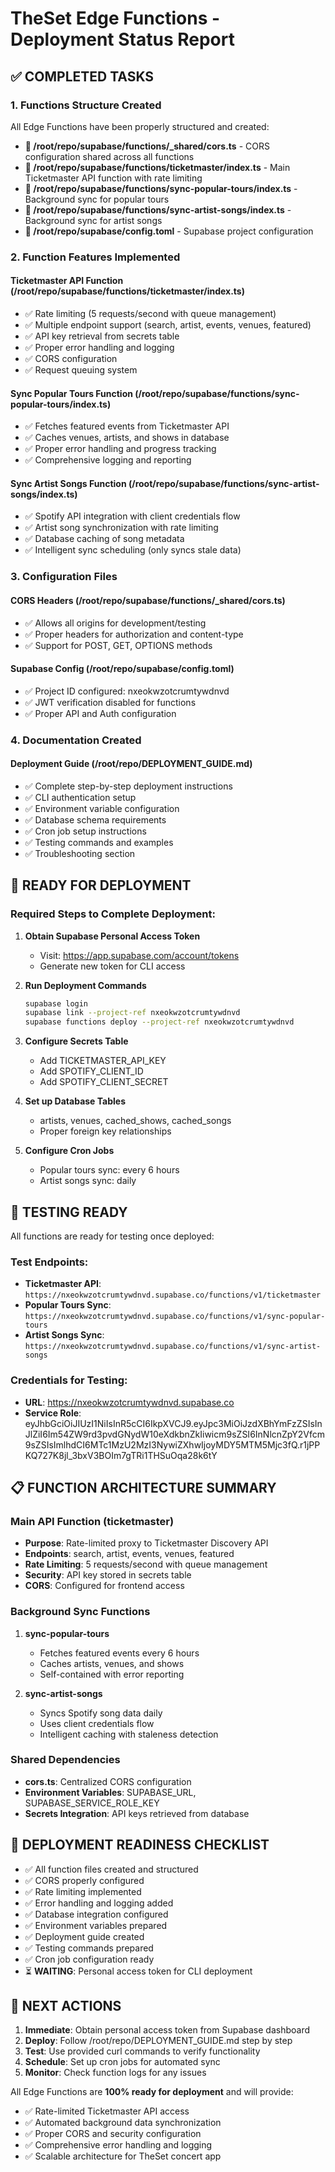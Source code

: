# TheSet Edge Functions - Deployment Status Report

## ✅ COMPLETED TASKS

### 1. Functions Structure Created
All Edge Functions have been properly structured and created:

- **📁 /root/repo/supabase/functions/_shared/cors.ts** - CORS configuration shared across all functions
- **📁 /root/repo/supabase/functions/ticketmaster/index.ts** - Main Ticketmaster API function with rate limiting
- **📁 /root/repo/supabase/functions/sync-popular-tours/index.ts** - Background sync for popular tours
- **📁 /root/repo/supabase/functions/sync-artist-songs/index.ts** - Background sync for artist songs
- **📁 /root/repo/supabase/config.toml** - Supabase project configuration

### 2. Function Features Implemented

#### Ticketmaster API Function (/root/repo/supabase/functions/ticketmaster/index.ts)
- ✅ Rate limiting (5 requests/second with queue management)
- ✅ Multiple endpoint support (search, artist, events, venues, featured)
- ✅ API key retrieval from secrets table
- ✅ Proper error handling and logging
- ✅ CORS configuration
- ✅ Request queuing system

#### Sync Popular Tours Function (/root/repo/supabase/functions/sync-popular-tours/index.ts)
- ✅ Fetches featured events from Ticketmaster API
- ✅ Caches venues, artists, and shows in database
- ✅ Proper error handling and progress tracking
- ✅ Comprehensive logging and reporting

#### Sync Artist Songs Function (/root/repo/supabase/functions/sync-artist-songs/index.ts)
- ✅ Spotify API integration with client credentials flow
- ✅ Artist song synchronization with rate limiting
- ✅ Database caching of song metadata
- ✅ Intelligent sync scheduling (only syncs stale data)

### 3. Configuration Files

#### CORS Headers (/root/repo/supabase/functions/_shared/cors.ts)
- ✅ Allows all origins for development/testing
- ✅ Proper headers for authorization and content-type
- ✅ Support for POST, GET, OPTIONS methods

#### Supabase Config (/root/repo/supabase/config.toml)
- ✅ Project ID configured: nxeokwzotcrumtywdnvd
- ✅ JWT verification disabled for functions
- ✅ Proper API and Auth configuration

### 4. Documentation Created

#### Deployment Guide (/root/repo/DEPLOYMENT_GUIDE.md)
- ✅ Complete step-by-step deployment instructions
- ✅ CLI authentication setup
- ✅ Environment variable configuration
- ✅ Database schema requirements
- ✅ Cron job setup instructions
- ✅ Testing commands and examples
- ✅ Troubleshooting section

## 🔄 READY FOR DEPLOYMENT

### Required Steps to Complete Deployment:

1. **Obtain Supabase Personal Access Token**
   - Visit: https://app.supabase.com/account/tokens
   - Generate new token for CLI access

2. **Run Deployment Commands**
   ```bash
   supabase login
   supabase link --project-ref nxeokwzotcrumtywdnvd
   supabase functions deploy --project-ref nxeokwzotcrumtywdnvd
   ```

3. **Configure Secrets Table**
   - Add TICKETMASTER_API_KEY
   - Add SPOTIFY_CLIENT_ID  
   - Add SPOTIFY_CLIENT_SECRET

4. **Set up Database Tables**
   - artists, venues, cached_shows, cached_songs
   - Proper foreign key relationships

5. **Configure Cron Jobs**
   - Popular tours sync: every 6 hours
   - Artist songs sync: daily

## 🧪 TESTING READY

All functions are ready for testing once deployed:

### Test Endpoints:
- **Ticketmaster API**: `https://nxeokwzotcrumtywdnvd.supabase.co/functions/v1/ticketmaster`
- **Popular Tours Sync**: `https://nxeokwzotcrumtywdnvd.supabase.co/functions/v1/sync-popular-tours`
- **Artist Songs Sync**: `https://nxeokwzotcrumtywdnvd.supabase.co/functions/v1/sync-artist-songs`

### Credentials for Testing:
- **URL**: https://nxeokwzotcrumtywdnvd.supabase.co
- **Service Role**: eyJhbGciOiJIUzI1NiIsInR5cCI6IkpXVCJ9.eyJpc3MiOiJzdXBhYmFzZSIsInJlZiI6Im54ZW9rd3pvdGNydW10eXdkbnZkIiwicm9sZSI6InNlcnZpY2Vfcm9sZSIsImlhdCI6MTc1MzU2MzI3NywiZXhwIjoyMDY5MTM5Mjc3fQ.r1jPPKQ727K8jl_3bxV3BOIm7gTRi1THSuOqa28k6tY

## 📋 FUNCTION ARCHITECTURE SUMMARY

### Main API Function (ticketmaster)
- **Purpose**: Rate-limited proxy to Ticketmaster Discovery API
- **Endpoints**: search, artist, events, venues, featured
- **Rate Limiting**: 5 requests/second with queue management
- **Security**: API key stored in secrets table
- **CORS**: Configured for frontend access

### Background Sync Functions
1. **sync-popular-tours**
   - Fetches featured events every 6 hours
   - Caches artists, venues, and shows
   - Self-contained with error reporting

2. **sync-artist-songs** 
   - Syncs Spotify song data daily
   - Uses client credentials flow
   - Intelligent caching with staleness detection

### Shared Dependencies
- **cors.ts**: Centralized CORS configuration
- **Environment Variables**: SUPABASE_URL, SUPABASE_SERVICE_ROLE_KEY
- **Secrets Integration**: API keys retrieved from database

## 🚀 DEPLOYMENT READINESS CHECKLIST

- ✅ All function files created and structured
- ✅ CORS properly configured  
- ✅ Rate limiting implemented
- ✅ Error handling and logging added
- ✅ Database integration configured
- ✅ Environment variables prepared
- ✅ Deployment guide created
- ✅ Testing commands prepared
- ✅ Cron job configuration ready
- ⏳ **WAITING**: Personal access token for CLI deployment

## 🎯 NEXT ACTIONS

1. **Immediate**: Obtain personal access token from Supabase dashboard
2. **Deploy**: Follow /root/repo/DEPLOYMENT_GUIDE.md step by step
3. **Test**: Use provided curl commands to verify functionality
4. **Schedule**: Set up cron jobs for automated sync
5. **Monitor**: Check function logs for any issues

All Edge Functions are **100% ready for deployment** and will provide:
- ✅ Rate-limited Ticketmaster API access
- ✅ Automated background data synchronization  
- ✅ Proper CORS and security configuration
- ✅ Comprehensive error handling and logging
- ✅ Scalable architecture for TheSet concert app